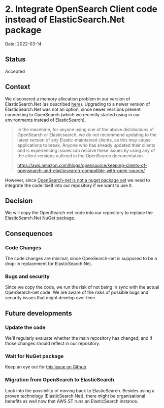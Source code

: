 # 2. Integrate OpenSearch Client code instead of ElasticSearch.Net package

Date: 2022-03-14

## Status

Accepted

## Context

We discovered a memory allocation problem in our version of ElasticSearch.Net (as described [here](https://github.com/elastic/elasticsearch-net/issues/4165)). Upgrading to a newer version of ElasticSearch.Net was not an option, since newer versions prevent connecting to OpenSearch (which we recently started using in our environments instead of ElasticSearch).

> In the meantime, for anyone using one of the above distributions of OpenSearch or Elasticsearch, we do not recommend updating to the latest version of any Elastic-maintained clients, as this may cause applications to break. Anyone who has already updated their clients and is experiencing issues can resolve these issues by using any of the client versions outlined in the OpenSearch documentation. 
>
> https://aws.amazon.com/blogs/opensource/keeping-clients-of-opensearch-and-elasticsearch-compatible-with-open-source/

However, since [OpenSearch-net is not a nuget package yet](https://github.com/opensearch-project/opensearch-net/issues/25) we need to integrate the code itself into our repository if we want to use it.

## Decision

We will copy the OpenSearch-net code into our repository to replace the ElasticSearch.Net NuGet package.

## Consequences

### Code Changes

The code changes are minimal, since OpenSearch-net is supposed to be a drop-in replacement for ElasticSearch.Net.

### Bugs and security

Since we copy the code, we run the risk of not being in sync with the actual OpenSearch-net code. 
We are aware of the risks of possible bugs and security issues that might develop over time.

## Future developments
### Update the code
We'll regularly evaluate whether the main repository has changed, and if those changes should reflect in our repository.

### Wait for NuGet package
Keep an eye out for [this issue on Github](https://github.com/opensearch-project/opensearch-net/issues/25).

### Migration from OpenSearch to ElasticSearch
Look into the possibility of moving back to ElasticSearch. Besides using a proven technology (ElasticSearch.Net), there might be organisational benefits as well now that AWS ST runs an ElasticSearch instance.